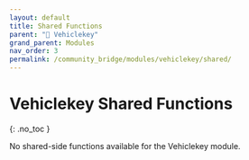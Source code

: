 ```yaml
---
layout: default
title: Shared Functions
parent: "🔑 Vehiclekey"
grand_parent: Modules
nav_order: 3
permalink: /community_bridge/modules/vehiclekey/shared/
---
```


# Vehiclekey Shared Functions
{: .no_toc }

No shared-side functions available for the Vehiclekey module.